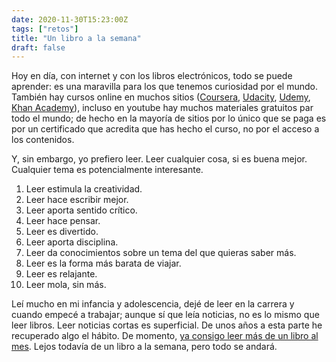 ```yaml
---
date: 2020-11-30T15:23:00Z
tags: ["retos"]
title: "Un libro a la semana"
draft: false
---
```


Hoy en día, con internet y con los libros electrónicos, todo se puede aprender: es una maravilla para los que tenemos curiosidad por el mundo. También hay cursos online en muchos sitios ([Coursera](https://www.coursera.org "Coursera"), [Udacity](https://www.udacity.com "Udacity"), [Udemy](https://www.udemy.com "Udemy"), [Khan Academy](https://www.khanacademy.org "Khan Academy")), incluso en youtube hay muchos materiales gratuitos par todo el mundo; de hecho en la mayoría de sitios por lo único que se paga es por un certificado que acredita que has hecho el curso, no por el acceso a los contenidos.

Y, sin embargo, yo prefiero leer. Leer cualquier cosa, si es buena mejor. Cualquier tema es potencialmente interesante.

 1. Leer estimula la creatividad.
 2. Leer hace escribir mejor.
 3. Leer aporta sentido crítico.
 4. Leer hace pensar.
 5. Leer es divertido.
 6. Leer aporta disciplina.
 7. Leer da conocimientos sobre un tema del que quieras saber más.
 8. Leer es la forma más barata de viajar.
 9. Leer es relajante.
10. Leer mola, sin más.

Leí mucho en mi infancia y adolescencia, dejé de leer en la carrera y cuando empecé a trabajar; aunque sí que leía noticias, no es lo mismo que leer libros. Leer noticias cortas es superficial. De unos años a esta parte he recuperado algo el hábito. De momento, [ya consigo leer más de un libro al mes](https://www.goodreads.com/challenges/11621-2020-reading-challenge "goodreads"). Lejos todavía de un libro a la semana, pero todo se andará.
